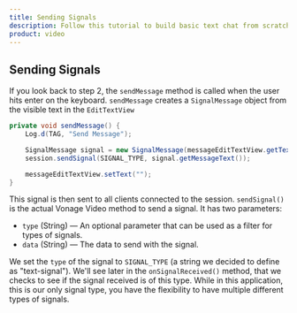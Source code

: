 ```yaml
---
title: Sending Signals
description: Follow this tutorial to build basic text chat from scratch using the Vonage Video API. It is the quickest way to build a proof of concept for this functionality on the video platform. 
product: video
---
```


## Sending Signals

If you look back to step 2, the `sendMessage` method is called when the user hits enter on the keyboard. `sendMessage` creates a `SignalMessage` object from the visible text in the `EditTextView`

```java
private void sendMessage() {
    Log.d(TAG, "Send Message");

    SignalMessage signal = new SignalMessage(messageEditTextView.getText().toString());
    session.sendSignal(SIGNAL_TYPE, signal.getMessageText());

    messageEditTextView.setText("");
}
```

This signal is then sent to all clients connected to the session. `sendSignal()` is the actual Vonage Video method to send a signal. It has two parameters:

* `type` (String) — An optional parameter that can be used as a filter for types of signals.
* `data` (String) — The data to send with the signal.

We set the `type` of the signal to `SIGNAL_TYPE` (a string we decided to define as "text-signal"). We'll see later in the `onSignalReceived()` method, that we checks to see if the signal received is of this type. While in this application, this is our only signal type, you have the flexibility to have multiple different types of signals.
